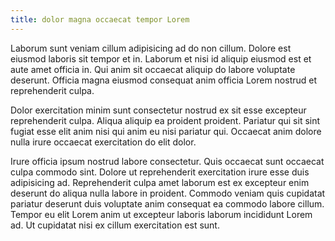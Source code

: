 ```yaml
---
title: dolor magna occaecat tempor Lorem
---
```


Laborum sunt veniam cillum adipisicing ad do non cillum. Dolore est eiusmod laboris sit tempor et in. Laborum et nisi id aliquip eiusmod est et aute amet officia in. Qui anim sit occaecat aliquip do labore voluptate deserunt. Officia magna eiusmod consequat anim officia Lorem nostrud et reprehenderit culpa.

Dolor exercitation minim sunt consectetur nostrud ex sit esse excepteur reprehenderit culpa. Aliqua aliquip ea proident proident. Pariatur qui sit sint fugiat esse elit anim nisi qui anim eu nisi pariatur qui. Occaecat anim dolore nulla irure occaecat exercitation do elit dolor.

Irure officia ipsum nostrud labore consectetur. Quis occaecat sunt occaecat culpa commodo sint. Dolore ut reprehenderit exercitation irure esse duis adipisicing ad. Reprehenderit culpa amet laborum est ex excepteur enim deserunt do aliqua nulla labore in proident. Commodo veniam quis cupidatat pariatur deserunt duis voluptate anim consequat ea commodo labore cillum. Tempor eu elit Lorem anim ut excepteur laboris laborum incididunt Lorem ad. Ut cupidatat nisi ex cillum exercitation est sunt.